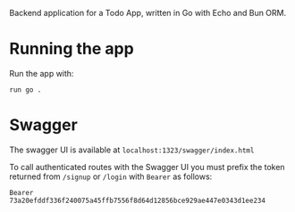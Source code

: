 Backend application for a Todo App, written in Go with Echo and Bun ORM.

# Running the app

Run the app with:

`run go .`

# Swagger

The swagger UI is available at `localhost:1323/swagger/index.html`

To call authenticated routes with the Swagger UI you must prefix the token returned from `/signup` or `/login`  with `Bearer` as follows:

`Bearer 73a20efddf336f240075a45ffb7556f8d64d12856bce929ae447e0343d1ee234`
